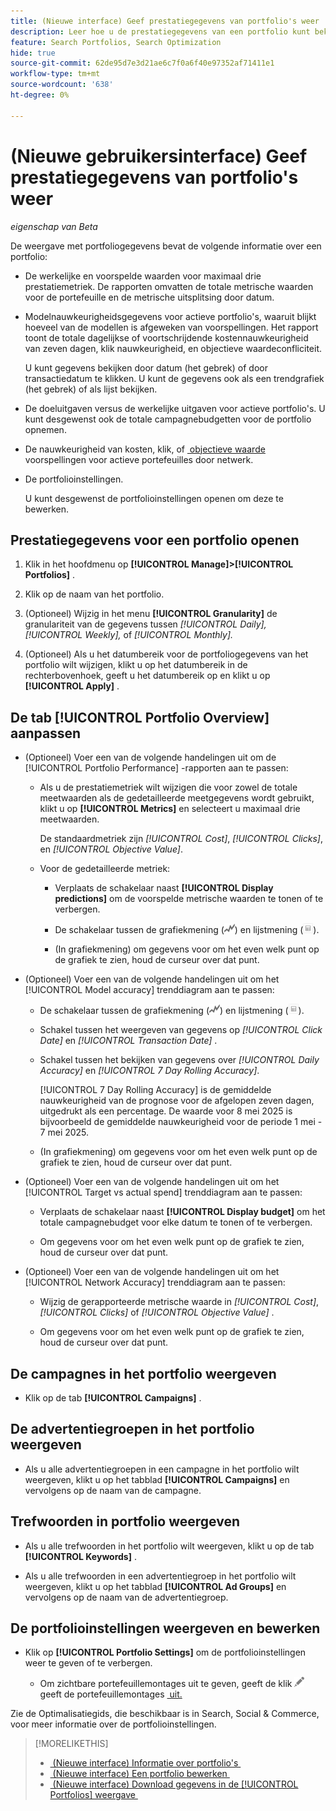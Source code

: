 ```yaml
---
title: (Nieuwe interface) Geef prestatiegegevens van portfolio's weer
description: Leer hoe u de prestatiegegevens van een portfolio kunt bekijken, inclusief werkelijke en voorspelde cijfers op portfolioniveau en voor elke toegewezen campagne.
feature: Search Portfolios, Search Optimization
hide: true
source-git-commit: 62de95d7e3d21ae6c7f0a6f40e97352af71411e1
workflow-type: tm+mt
source-wordcount: '638'
ht-degree: 0%

---
```


# (Nieuwe gebruikersinterface) Geef prestatiegegevens van portfolio&#39;s weer

*eigenschap van Beta*

<!-- Verify all, including why (if) the first report is for active and optimized portfolios(?), and why the other reports are for active portfolios, not optimized ones -->

De weergave met portfoliogegevens bevat de volgende informatie over een portfolio:

* De werkelijke en voorspelde waarden voor maximaal drie prestatiemetriek. De rapporten omvatten de totale metrische waarden voor de portefeuille en de metrische uitsplitsing door datum.<!-- Not for active portfolios only?  -->

* Modelnauwkeurigheidsgegevens voor actieve portfolio&#39;s, waaruit blijkt hoeveel van de modellen is afgeweken van voorspellingen. Het rapport toont de totale dagelijkse of voortschrijdende kostennauwkeurigheid van zeven dagen, klik nauwkeurigheid, en objectieve waardeconfliciteit.

  U kunt gegevens bekijken door datum (het gebrek) of door transactiedatum te klikken.   U kunt de gegevens ook als een trendgrafiek (het gebrek) of als lijst bekijken.

* De doeluitgaven versus de werkelijke uitgaven voor actieve portfolio&#39;s. U kunt desgewenst ook de totale campagnebudgetten voor de portfolio opnemen.

* De nauwkeurigheid van kosten, klik, of [&#x200B; objectieve waarde &#x200B;](/help/search-social-commerce/glossary.md#o-p) voorspellingen voor actieve portefeuilles door netwerk.<!-- Verify -->

* De portfolioinstellingen.

  U kunt desgewenst de portfolioinstellingen openen om deze te bewerken.

## Prestatiegegevens voor een portfolio openen

1. Klik in het hoofdmenu op **[!UICONTROL Manage]>[!UICONTROL Portfolios]** .

1. Klik op de naam van het portfolio.

1. (Optioneel) Wijzig in het menu **[!UICONTROL Granularity]** de granulariteit van de gegevens tussen *[!UICONTROL Daily],* *[!UICONTROL Weekly],* of *[!UICONTROL Monthly].*

1. (Optioneel) Als u het datumbereik voor de portfoliogegevens van het portfolio wilt wijzigen, klikt u op het datumbereik in de rechterbovenhoek, geeft u het datumbereik op en klikt u op **[!UICONTROL Apply]** .

## De tab [!UICONTROL Portfolio Overview] aanpassen

* (Optioneel) Voer een van de volgende handelingen uit om de [!UICONTROL Portfolio Performance] -rapporten aan te passen:

   * Als u de prestatiemetriek wilt wijzigen die voor zowel de totale meetwaarden als de gedetailleerde meetgegevens wordt gebruikt, klikt u op **[!UICONTROL Metrics]** en selecteert u maximaal drie meetwaarden.

     De standaardmetriek zijn *[!UICONTROL Cost]*, *[!UICONTROL Clicks]*, en *[!UICONTROL Objective Value]*.<!-- What else is available: the advertiser's revenue metrics? Anything else from the ad networks? -->

   * Voor de gedetailleerde metriek:

      * Verplaats de schakelaar naast **[!UICONTROL Display predictions]** om de voorspelde metrische waarden te tonen of te verbergen.

      * De schakelaar tussen de grafiekmening (![&#x200B; Mening van de Grafiek &#x200B;](/help/search-social-commerce/assets/chart-view.png " Mening van de Grafiek ")) en lijstmening (![Tabelweergave](/help/search-social-commerce/assets/table-view.png "Tabelweergave")).

      * (In grafiekmening) om gegevens voor om het even welk punt op de grafiek te zien, houd de curseur over dat punt.

* (Optioneel) Voer een van de volgende handelingen uit om het [!UICONTROL Model accuracy] trenddiagram aan te passen:

   * De schakelaar tussen de grafiekmening (![&#x200B; Mening van de Grafiek &#x200B;](/help/search-social-commerce/assets/chart-view.png " Mening van de Grafiek ")) en lijstmening (![Tabelweergave](/help/search-social-commerce/assets/table-view.png "Tabelweergave")).

   * Schakel tussen het weergeven van gegevens op *[!UICONTROL Click Date]* en *[!UICONTROL Transaction Date]* .

   * Schakel tussen het bekijken van gegevens over *[!UICONTROL Daily Accuracy]* en *[!UICONTROL 7 Day Rolling Accuracy]*.

     [!UICONTROL 7 Day Rolling Accuracy] is de gemiddelde nauwkeurigheid van de prognose voor de afgelopen zeven dagen, uitgedrukt als een percentage. De waarde voor 8 mei 2025 is bijvoorbeeld de gemiddelde nauwkeurigheid voor de periode 1 mei - 7 mei 2025.

   * (In grafiekmening) om gegevens voor om het even welk punt op de grafiek te zien, houd de curseur over dat punt.

* (Optioneel) Voer een van de volgende handelingen uit om het [!UICONTROL Target vs actual spend] trenddiagram aan te passen:

   * Verplaats de schakelaar naast **[!UICONTROL Display budget]** om het totale campagnebudget voor elke datum te tonen of te verbergen.

   * Om gegevens voor om het even welk punt op de grafiek te zien, houd de curseur over dat punt.

* (Optioneel) Voer een van de volgende handelingen uit om het [!UICONTROL Network Accuracy] trenddiagram aan te passen:

   * Wijzig de gerapporteerde metrische waarde in *[!UICONTROL Cost]*, *[!UICONTROL Clicks]* of *[!UICONTROL Objective Value]* .

   * Om gegevens voor om het even welk punt op de grafiek te zien, houd de curseur over dat punt.

## De campagnes in het portfolio weergeven

* Klik op de tab **[!UICONTROL Campaigns]** .

## De advertentiegroepen in het portfolio weergeven

* Als u alle advertentiegroepen in een campagne in het portfolio wilt weergeven, klikt u op het tabblad **[!UICONTROL Campaigns]** en vervolgens op de naam van de campagne.

## Trefwoorden in portfolio weergeven

* Als u alle trefwoorden in het portfolio wilt weergeven, klikt u op de tab **[!UICONTROL Keywords]** .

* Als u alle trefwoorden in een advertentiegroep in het portfolio wilt weergeven, klikt u op het tabblad **[!UICONTROL Ad Groups]** en vervolgens op de naam van de advertentiegroep.

## De portfolioinstellingen weergeven en bewerken

* Klik op **[!UICONTROL Portfolio Settings]** om de portfolioinstellingen weer te geven of te verbergen.

   * Om zichtbare portefeuillemontages uit te geven, geeft de klik ![&#x200B; uit &#x200B;](/help/search-social-commerce/assets/edit.png " naast het plaatsen sectie uit en ") geeft de portefeuillemontages [&#x200B; uit.](portfolio-edit.md)

Zie de Optimalisatiegids, die beschikbaar is in Search, Social &amp; Commerce, voor meer informatie over de portfolioinstellingen.

>[!MORELIKETHIS]
>
>* [&#x200B; (Nieuwe interface) Informatie over portfolio&#39;s &#x200B;](portfolio-about.md)
>* [&#x200B; (Nieuwe interface) Een portfolio bewerken &#x200B;](portfolio-edit.md)
>* [&#x200B; (Nieuwe interface) Download gegevens in de [!UICONTROL Portfolios] weergave &#x200B;](portfolio-view-report.md)
